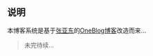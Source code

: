 ## 说明
本博客系统是基于[张亚东](https://www.zhyd.me/)的[OneBlog博客](https://gitee.com/yadong.zhang/DBlog)改造而来...
> 未完待续...
